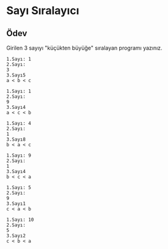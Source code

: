# Sayı Sıralayıcı
## Ödev
Girilen 3 sayıyı "küçükten büyüğe" sıralayan programı yazınız.
````
1.Sayı: 1
2.Sayı: 
3
3.Sayı5
a < b < c
````

````
1.Sayı: 1
2.Sayı: 
9
3.Sayı4
a < c < b
`````

````
1.Sayı: 4
2.Sayı: 
1
3.Sayı8
b < a < c
`````

````
1.Sayı: 9
2.Sayı: 
1
3.Sayı4
b < c < a
````

````
1.Sayı: 5
2.Sayı: 
9
3.Sayı1
c < a < b
````

````
1.Sayı: 10
2.Sayı: 
5
3.Sayı2
c < b < a
````



